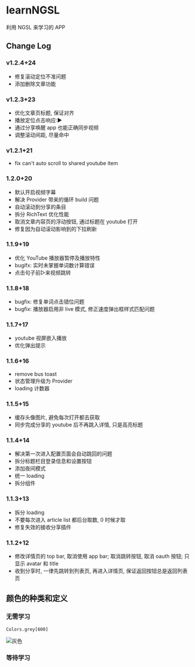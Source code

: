 # learnNGSL

利用 NGSL 来学习的 APP

## Change Log
### v1.2.4+24
- 修复滚动定位不准问题
- 添加删除文章功能
### v1.2.3+23
- 优化文章页标题, 保证对齐
- 播放定位点击响应:▶
- 通过分享唤醒 app 也能正确同步视频
- 调整滚动间距, 尽量命中
### v1.2.1+21
- fix can't auto scroll to shared youtube item
### 1.2.0+20
- 默认开启视频字幕
- 解决 Provider 带来的循环 build 问题
- 自动滚动到分享的条目
- 拆分 RichText 优化性能
- 取消文章内容页的浮动按钮, 通过标题在 youtube 打开
- 修复因为自动滚动影响到的下拉刷新
### 1.1.9+19
- 优化 YouTube 播放器暂停及播放特性
- bugifx: 实时未掌握单词数计算错误
- 点击句子前▷来视频跳转

### 1.1.8+18
- bugfix: 修复单词点击错位问题
- bugfix: 播放器启用非 live 模式, 修正速度弹出框样式匹配问题
### 1.1.7+17
- youtube 视屏嵌入播放
- 优化弹出提示
### 1.1.6+16
- remove bus toast
- 状态管理升级为 Provider
- loading 计数器

### 1.1.5+15
- 缓存头像图片, 避免每次打开都去获取
- 同步完成分享的 youtube 后不再跳入详情, 只是高亮标题

### 1.1.4+14
- 解决第一次进入配置页面会自动跳回的问题
- 拆分标题栏目登录信息和设置按钮
- 添加夜间模式
- 统一 loading
- 拆分组件
### 1.1.3+13

- 拆分 loading
- 不要每次进入 article list 都后台取数, 0 时候才取
- 修复失效的接收分享插件

### 1.1.2+12

- 修改详情页的 top bar, 取消使用 app bar; 取消跳转按钮, 取消 oauth 按钮; 只显示 avatar 和 title
- 收到分享时, 一律先跳转到列表页, 再进入详情页, 保证返回按钮总是返回列表页

## 颜色的种类和定义

### 无需学习

`Colors.grey[600]`

![灰色](https://flutter.github.io/assets-for-api-docs/assets/material/Colors.grey.png)

### 等待学习
